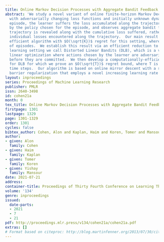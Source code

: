 ```yaml
---
title: Online Markov Decision Processes with Aggregate Bandit Feedback
abstract: 'We study a novel variant of online finite-horizon Markov Decision Processes
  with adversarially changing loss functions and initially unknown dynamics.  In each
  episode, the learner suffers the loss accumulated along the trajectory realized
  by the policy chosen for the episode, and observes aggregate bandit feedback: the
  trajectory is revealed along with the cumulative loss suffered, rather than the
  individual losses encountered along the trajectory.  Our main result is a computationally
  efficient algorithm with $O(\sqrt{K})$ regret for this setting, where K is the number
  of episodes.  We establish this result via an efficient reduction to a novel bandit
  learning setting we call Distorted Linear Bandits (DLB), which is a variant of bandit
  linear optimization where actions chosen by the learner are adversarially distorted
  before they are committed.  We then develop a computationally-efficient online algorithm
  for DLB for which we prove an $O(\sqrt{T})$ regret bound, where T is the number of
  time steps.  Our algorithm is based on online mirror descent with a self-concordant
  barrier regularization that employs a novel increasing learning rate schedule.'
layout: inproceedings
series: Proceedings of Machine Learning Research
publisher: PMLR
issn: 2640-3498
id: cohen21a
month: 0
tex_title: Online Markov Decision Processes with Aggregate Bandit Feedback
firstpage: 1301
lastpage: 1329
page: 1301-1329
order: 1301
cycles: false
bibtex_author: Cohen, Alon and Kaplan, Haim and Koren, Tomer and Mansour, Yishay
author:
- given: Alon
  family: Cohen
- given: Haim
  family: Kaplan
- given: Tomer
  family: Koren
- given: Yishay
  family: Mansour
date: 2021-07-21
address:
container-title: Proceedings of Thirty Fourth Conference on Learning Theory
volume: '134'
genre: inproceedings
issued:
  date-parts:
  - 2021
  - 7
  - 21
pdf: http://proceedings.mlr.press/v134/cohen21a/cohen21a.pdf
extras: []
# Format based on citeproc: http://blog.martinfenner.org/2013/07/30/citeproc-yaml-for-bibliographies/
---
```

